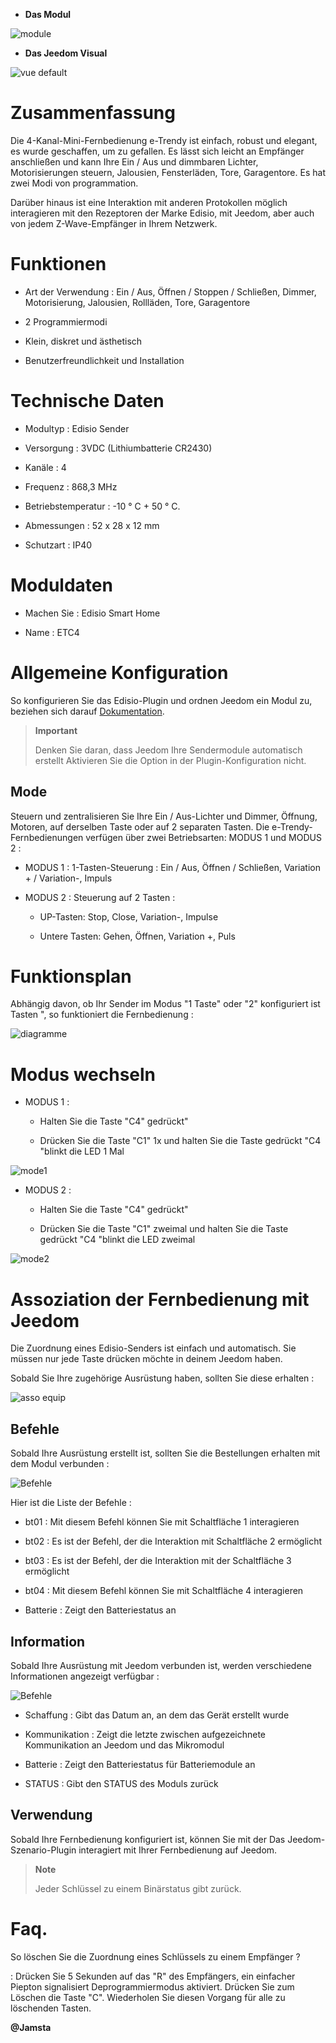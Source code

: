 -   **Das Modul**

![module](images/etc4/module.jpg)

-   **Das Jeedom Visual**

![vue default](images/etc4/vue_default.jpg)

Zusammenfassung 
======

Die 4-Kanal-Mini-Fernbedienung e-Trendy ist einfach, robust und elegant,
es wurde geschaffen, um zu gefallen. Es lässt sich leicht an Empfänger anschließen und
kann Ihre Ein / Aus und dimmbaren Lichter, Motorisierungen steuern,
Jalousien, Fensterläden, Tore, Garagentore. Es hat zwei Modi von
programmation.

Darüber hinaus ist eine Interaktion mit anderen Protokollen möglich
interagieren mit den Rezeptoren der Marke Edisio, mit Jeedom, aber
auch von jedem Z-Wave-Empfänger in Ihrem Netzwerk.

Funktionen 
=========

-   Art der Verwendung : Ein / Aus, Öffnen / Stoppen / Schließen, Dimmer,
    Motorisierung, Jalousien, Rollläden, Tore, Garagentore

-   2 Programmiermodi

-   Klein, diskret und ästhetisch

-   Benutzerfreundlichkeit und Installation

Technische Daten 
===========================

-   Modultyp : Edisio Sender

-   Versorgung : 3VDC (Lithiumbatterie CR2430)

-   Kanäle : 4

-   Frequenz : 868,3 MHz

-   Betriebstemperatur : -10 ° C + 50 ° C.

-   Abmessungen : 52 x 28 x 12 mm

-   Schutzart : IP40

Moduldaten 
=================

-   Machen Sie : Edisio Smart Home

-   Name : ETC4

Allgemeine Konfiguration 
======================

So konfigurieren Sie das Edisio-Plugin und ordnen Jeedom ein Modul zu,
beziehen sich darauf
[Dokumentation](https://www.jeedom.fr/doc/documentation/plugins/edisio/de_DE/edisio.html).

> **Important**
>
> Denken Sie daran, dass Jeedom Ihre Sendermodule automatisch erstellt
> Aktivieren Sie die Option in der Plugin-Konfiguration nicht.

Mode 
---------

Steuern und zentralisieren Sie Ihre Ein / Aus-Lichter und Dimmer,
Öffnung, Motoren, auf derselben Taste oder auf 2 separaten Tasten. Die
e-Trendy-Fernbedienungen verfügen über zwei Betriebsarten: MODUS 1 und MODUS 2
:

-   MODUS 1 : 1-Tasten-Steuerung : Ein / Aus, Öffnen / Schließen,
    Variation + / Variation-, Impuls

-   MODUS 2 : Steuerung auf 2 Tasten :

    -   UP-Tasten: Stop, Close, Variation-, Impulse

    -   Untere Tasten: Gehen, Öffnen, Variation +, Puls

Funktionsplan 
===========================

Abhängig davon, ob Ihr Sender im Modus "1 Taste" oder "2" konfiguriert ist
Tasten ", so funktioniert die Fernbedienung :

![diagramme](images/etc4/diagramme.jpg)

Modus wechseln 
===============

-   MODUS 1 :

    -   Halten Sie die Taste "C4" gedrückt"

    -   Drücken Sie die Taste "C1" 1x und halten Sie die Taste gedrückt
        "C4 "blinkt die LED 1 Mal

![mode1](images/etc4/mode1.jpg)

-   MODUS 2 :

    -   Halten Sie die Taste "C4" gedrückt"

    -   Drücken Sie die Taste "C1" zweimal und halten Sie die Taste gedrückt
        "C4 "blinkt die LED zweimal

![mode2](images/etc4/mode2.jpg)

Assoziation der Fernbedienung mit Jeedom 
=======================================

Die Zuordnung eines Edisio-Senders ist einfach und
automatisch. Sie müssen nur jede Taste drücken
möchte in deinem Jeedom haben.

Sobald Sie Ihre zugehörige Ausrüstung haben, sollten Sie diese erhalten :

![asso equip](images/etc4/asso_equip.jpg)

Befehle 
---------

Sobald Ihre Ausrüstung erstellt ist, sollten Sie die Bestellungen erhalten
mit dem Modul verbunden :

![Befehle](images/etc4/commandes.jpg)

Hier ist die Liste der Befehle :

-   bt01 : Mit diesem Befehl können Sie mit Schaltfläche 1 interagieren

-   bt02 : Es ist der Befehl, der die Interaktion mit Schaltfläche 2 ermöglicht

-   bt03 : Es ist der Befehl, der die Interaktion mit der Schaltfläche 3 ermöglicht

-   bt04 : Mit diesem Befehl können Sie mit Schaltfläche 4 interagieren

-   Batterie : Zeigt den Batteriestatus an

Information 
------------

Sobald Ihre Ausrüstung mit Jeedom verbunden ist, werden verschiedene Informationen angezeigt
verfügbar :

![Befehle](images/etc4/infos.jpg)

-   Schaffung : Gibt das Datum an, an dem das Gerät erstellt wurde

-   Kommunikation : Zeigt die letzte zwischen aufgezeichnete Kommunikation an
    Jeedom und das Mikromodul

-   Batterie : Zeigt den Batteriestatus für Batteriemodule an

-   STATUS : Gibt den STATUS des Moduls zurück

Verwendung 
-----------

Sobald Ihre Fernbedienung konfiguriert ist, können Sie mit der
Das Jeedom-Szenario-Plugin interagiert mit Ihrer Fernbedienung auf Jeedom.

> **Note**
>
> Jeder Schlüssel zu einem Binärstatus gibt zurück.

Faq. 
======

So löschen Sie die Zuordnung eines Schlüssels zu einem Empfänger ?

:   Drücken Sie 5 Sekunden auf das "R" des Empfängers, ein einfacher Piepton signalisiert
    Deprogrammiermodus aktiviert. Drücken Sie zum Löschen die Taste "C".
    Wiederholen Sie diesen Vorgang für alle zu löschenden Tasten.

**@Jamsta**
